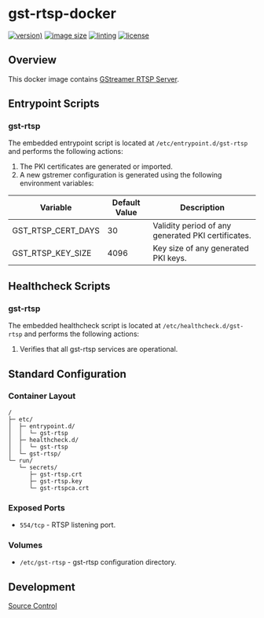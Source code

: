 # gst-rtsp-docker

[![version)](https://img.shields.io/docker/v/crashvb/gst-rtsp/latest)](https://hub.docker.com/repository/docker/crashvb/gst-rtsp)
[![image size](https://img.shields.io/docker/image-size/crashvb/gst-rtsp/latest)](https://hub.docker.com/repository/docker/crashvb/gst-rtsp)
[![linting](https://img.shields.io/badge/linting-hadolint-yellow)](https://github.com/hadolint/hadolint)
[![license](https://img.shields.io/github/license/crashvb/gst-rtsp-docker.svg)](https://github.com/crashvb/gst-rtsp-docker/blob/master/LICENSE.md)

## Overview

This docker image contains [GStreamer RTSP Server](https://gst-rtsp.freedesktop.org/modules/gst-rtsp-server.html).

## Entrypoint Scripts

### gst-rtsp

The embedded entrypoint script is located at `/etc/entrypoint.d/gst-rtsp` and performs the following actions:

1. The PKI certificates are generated or imported.
2. A new gstremer configuration is generated using the following environment variables:

 | Variable | Default Value | Description |
 | -------- | ------------- | ----------- |
 | GST\_RTSP\_CERT\_DAYS | 30 | Validity period of any generated PKI certificates. |
 | GST\_RTSP\_KEY\_SIZE | 4096 | Key size of any generated PKI keys. |

## Healthcheck Scripts

### gst-rtsp

The embedded healthcheck script is located at `/etc/healthcheck.d/gst-rtsp` and performs the following actions:

1. Verifies that all gst-rtsp services are operational.

## Standard Configuration

### Container Layout

```
/
├─ etc/
│  ├─ entrypoint.d/
│  │  └─ gst-rtsp
│  ├─ healthcheck.d/
│  │  └─ gst-rtsp
│  └─ gst-rtsp/
└─ run/
   └─ secrets/
      ├─ gst-rtsp.crt
      ├─ gst-rtsp.key
      └─ gst-rtspca.crt
```

### Exposed Ports

* `554/tcp` - RTSP listening port.

### Volumes

* `/etc/gst-rtsp` - gst-rtsp configuration directory.

## Development

[Source Control](https://github.com/crashvb/gst-rtsp-docker)

